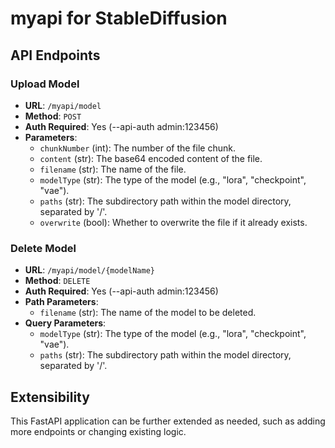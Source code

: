 # myapi for StableDiffusion

## API Endpoints

### Upload Model

- **URL**: `/myapi/model`
- **Method**: `POST`
- **Auth Required**: Yes (--api-auth admin:123456)
- **Parameters**:
  - `chunkNumber` (int): The number of the file chunk.
  - `content` (str): The base64 encoded content of the file.
  - `filename` (str): The name of the file.
  - `modelType` (str): The type of the model (e.g., "lora", "checkpoint", "vae").
  - `paths` (str): The subdirectory path within the model directory, separated by '/'.
  - `overwrite` (bool): Whether to overwrite the file if it already exists.

### Delete Model

- **URL**: `/myapi/model/{modelName}`
- **Method**: `DELETE`
- **Auth Required**: Yes (--api-auth admin:123456)
- **Path Parameters**:
  - `filename` (str): The name of the model to be deleted.
- **Query Parameters**:
  - `modelType` (str): The type of the model (e.g., "lora", "checkpoint", "vae").
  - `paths` (str): The subdirectory path within the model directory, separated by '/'.

## Extensibility
This FastAPI application can be further extended as needed, such as adding more endpoints or changing existing logic.
